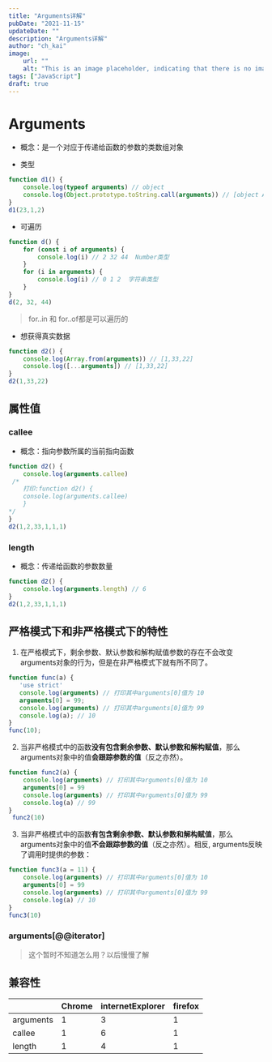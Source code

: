 ```yaml
---
title: "Arguments详解"
pubDate: "2021-11-15"
updateDate: ""
description: "Arguments详解"
author: "ch_kai"
image:
    url: ""
    alt: "This is an image placeholder, indicating that there is no image yet!"
tags: ["JavaScript"]
draft: true
---
```

# Arguments

+ 概念：是一个对应于传递给函数的参数的类数组对象

+ 类型

```js
function d1() {
	console.log(typeof arguments) // object
    console.log(Object.prototype.toString.call(arguments)) // [object Arguments]
}
d1(23,1,2)
```

+ 可遍历

```js
function d() {
    for (const i of arguments) {
        console.log(i) // 2 32 44  Number类型
    }
    for (i in arguments) {
        console.log(i) // 0 1 2  字符串类型
    }
}
d(2, 32, 44)
```

> for..in 和 for..of都是可以遍历的

+ 想获得真实数据

```js
function d2() {
	console.log(Array.from(arguments)) // [1,33,22]
    console.log([...arguments]) // [1,33,22]
}
d2(1,33,22)
```



## 属性值

### callee

+ 概念：指向参数所属的当前指向函数

```js
function d2() {
	console.log(arguments.callee)
 /*
    打印:function d2() {
	console.log(arguments.callee)
	}
*/
}
d2(1,2,33,1,1,1)
```



### length

+ 概念：传递给函数的参数数量

```js
function d2() {
	console.log(arguments.length) // 6
}
d2(1,2,33,1,1,1)
```

## 严格模式下和非严格模式下的特性

1. 在严格模式下，剩余参数、默认参数和解构赋值参数的存在不会改变 arguments对象的行为，但是在非严格模式下就有所不同了。

```js
function func(a) {
   'use strict'
   console.log(arguments) // 打印其中arguments[0]值为 10
   arguments[0] = 99;
   console.log(arguments) // 打印其中arguments[0]值为 99
   console.log(a); // 10
}
func(10);
```

2. 当非严格模式中的函数**没有包含剩余参数、默认参数和解构赋值**，那么arguments对象中的值**会跟踪参数的值**（反之亦然）。

```js
function func2(a) {
    console.log(arguments) // 打印其中arguments[0]值为 10
    arguments[0] = 99
    console.log(arguments) // 打印其中arguments[0]值为 99
    console.log(a) // 99
}
 func2(10)
```

3. 当非严格模式中的函数**有包含剩余参数、默认参数和解构赋值**，那么arguments对象中的值**不会跟踪参数的值**（反之亦然）。相反, arguments反映了调用时提供的参数：

```js
function func3(a = 11) {
    console.log(arguments) // 打印其中arguments[0]值为 10
    arguments[0] = 99
    console.log(arguments) // 打印其中arguments[0]值为 99
    console.log(a) // 10
}
func3(10)
```

### arguments[@@iterator]

> 这个暂时不知道怎么用？以后慢慢了解

## 兼容性

|           | Chrome | internetExplorer | firefox |
| --------- | ------ | ---------------- | ------- |
| arguments | 1      | 3                | 1       |
| callee    | 1      | 6                | 1       |
| length    | 1      | 4                | 1       |
